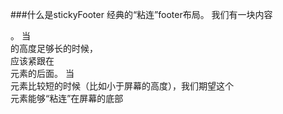 ###什么是stickyFooter
	经典的“粘连”footer布局。
	我们有一块内容<main>。
	当<main>的高度足够长的时候，<footer>应该紧跟在<main>元素的后面。
	当<main>元素比较短的时候（比如小于屏幕的高度），我们期望这个<footer>元素能够“粘连”在屏幕的底部
